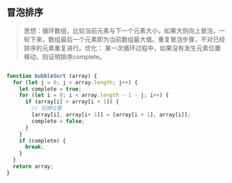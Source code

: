## 冒泡排序

> 思想：循环数组，比较当前元素与下一个元素大小，如果大则向上冒泡，一轮下来，数组最后一个元素即为当前数组最大值。重复冒泡步骤，不对已经排序的元素重复进行。优化： 某一次循环过程中，如果没有发生元素位置移动，则证明排序complete。

```js

function bubbleSort (array) {
  for (let j = 0; j < array.length; j++) {
    let complete = true;
    for (let i = 0; i < array.length - 1 - j; i++) {
      if (array[i] > array[i + 1]) {
        // 交换位置
        [array[i], array[i+ 1]] = [array[i + 1], array[i]];
        complete = false;
      }
    }
    if (complete) {
      break;
    }
  }
  return array;
}
```
